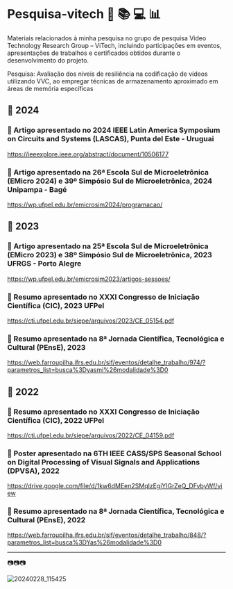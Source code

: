# Pesquisa-vitech :mag_right: :books: :computer: :bar_chart:
Materiais relacionados à minha pesquisa no grupo de pesquisa Video Technology Research Group – ViTech, incluindo participações em eventos, apresentações de trabalhos e certificados obtidos durante o desenvolvimento do projeto.

Pesquisa: Avaliação dos níveis de resiliência na codificação de vídeos utilizando VVC, ao empregar técnicas de armazenamento aproximado em áreas de memória específicas

## :date: 2024
### :small_blue_diamond: Artigo apresentado no 2024 IEEE Latin America Symposium on Circuits and Systems (LASCAS), Punta del Este - Uruguai
https://ieeexplore.ieee.org/abstract/document/10506177

### :small_blue_diamond: Artigo apresentado na 26ª Escola Sul de Microeletrônica (EMicro 2024) e 39º Simpósio Sul de Microeletrônica, 2024 Unipampa - Bagé
https://wp.ufpel.edu.br/emicrosim2024/programacao/

## :date: 2023
### :small_blue_diamond: Artigo apresentado na 25ª Escola Sul de Microeletrônica (EMicro 2023) e 38º Simpósio Sul de Microeletrônica, 2023 UFRGS - Porto Alegre
https://wp.ufpel.edu.br/emicrosim2023/artigos-sessoes/ 

### :small_blue_diamond: Resumo apresentado no XXXI Congresso de Iniciação Científica (CIC), 2023 UFPel
https://cti.ufpel.edu.br/siepe/arquivos/2023/CE_05154.pdf

### :small_blue_diamond: Resumo apresentado na 8ª Jornada Científica, Tecnológica e Cultural (PEnsE), 2023
https://web.farroupilha.ifrs.edu.br/sif/eventos/detalhe_trabalho/974/?parametros_list=busca%3Dyasmi%26modalidade%3D0

## :date: 2022
### :small_blue_diamond: Resumo apresentado no XXXI Congresso de Iniciação Científica (CIC), 2022 UFPel
https://cti.ufpel.edu.br/siepe/arquivos/2022/CE_04159.pdf

### :small_blue_diamond: Poster apresentado na 6TH IEEE CASS/SPS Seasonal School on Digital Processing of Visual Signals and Applications (DPVSA), 2022
https://drive.google.com/file/d/1kw6dMEen2SMqlzEgjYIGrZeQ_DFvbyWf/view

### :small_blue_diamond: Resumo apresentado na 8ª Jornada Científica, Tecnológica e Cultural (PEnsE), 2022
https://web.farroupilha.ifrs.edu.br/sif/eventos/detalhe_trabalho/848/?parametros_list=busca%3DYas%26modalidade%3D0 



---

:camera::camera::camera:

![20240228_115425](https://github.com/Yasmin-Camargo/artigos-vitech/assets/88253809/98c9c81e-f88b-4fd5-aa8a-62124d428095)
